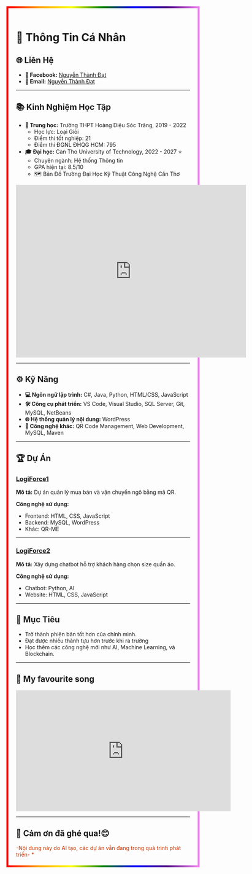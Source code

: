 <div style="border: 5px solid; border-image: linear-gradient(to right, red, orange, yellow, green, blue, indigo, violet) 1; padding: 20px; background-image: url(https://4kwallpapers.com/images/walls/thumbs_3t/15834.jpg); background-size: cover;">

  <!-- Nội dung của bạn -->
  # 📝 Thông Tin Cá Nhân
  ## 🌐 Liên Hệ
  - **📘 Facebook:** [Nguyễn Thành Đạt](https://www.facebook.com/dat.n.st.2004)
  - **📧 Email:** [Nguyễn Thành Đạt](mailto:ntdathttt2211003@student.ctuet.edu.vn)
  ---
  
  ## 📚 Kinh Nghiệm Học Tập
  - **🏫 Trung học:** Trường THPT Hoàng Diệu Sóc Trăng, 2019 - 2022
    - Học lực: Loại Giỏi
    - Điểm thi tốt nghiệp: 21
    - Điểm thi ĐGNL ĐHQG HCM: 795
  - **🎓 Đại học:** Can Tho University of Technology, 2022 - 2027 ⭐
    - Chuyên ngành: Hệ thống Thông tin
    - GPA hiện tại: 8.5/10
    - 🗺️ Bản Đồ Trường Đại Học Kỹ Thuật Công Nghệ Cần Thơ
  <iframe src="https://maps.app.goo.gl/JViMruNL4LBJuLJa6" width="600" height="450" style="border:0;" allowfullscreen="" loading="lazy"></iframe>
  
  ---
  
  ## ⚙️ Kỹ Năng
  - **💻 Ngôn ngữ lập trình:** C#, Java, Python, HTML/CSS, JavaScript
  - **🛠️ Công cụ phát triển:** VS Code, Visual Studio, SQL Server, Git, MySQL, NetBeans
  - **🌐 Hệ thống quản lý nội dung:** WordPress
  - **🔧 Công nghệ khác:** QR Code Management, Web Development, MySQL, Maven
  
  ---
  
  ## 🏆 Dự Án
  ### [LogiForce1]()
  **Mô tả:**
  Dự án quản lý mua bán và vận chuyển ngô bằng mã QR.
  
  **Công nghệ sử dụng:**
  - Frontend: HTML, CSS, JavaScript
  - Backend: MySQL, WordPress
  - Khác: QR-ME
  
  ---
  
  ### [LogiForce2]()
  **Mô tả:**
  Xây dựng chatbot hỗ trợ khách hàng chọn size quần áo.
  
  **Công nghệ sử dụng:**
  - Chatbot: Python, AI
  - Website: HTML, CSS, JavaScript
  
  ---
  
  ## 🎯 Mục Tiêu
  - Trở thành phiên bản tốt hơn của chính mình.
  - Đạt được nhiều thành tựu hơn trước khi ra trường
  - Học thêm các công nghệ mới như AI, Machine Learning, và Blockchain.
  
  ---
  
  ## 🎥 My favourite song
  <iframe width="560" height="315" src="https://www.youtube.com/embed/KKc_RMln5UY" frameborder="0" allow="accelerometer; autoplay; clipboard-write; encrypted-media; gyroscope; picture-in-picture" allowfullscreen></iframe>
  
  ---
  
  ## 🌈 Cảm ơn đã ghé qua!😊
  <span style="color: rgb(255, 0, 0); animation: rgbText 5s infinite;">
    -Nội dung này do AI tạo, các dự án vẫn đang trong quá trình phát triển-
    *
  </span>
  <style>
  @keyframes rgbText {
    0% { color: rgb(255, 0, 0); }
    33% { color: rgb(0, 255, 0); }
    66% { color: rgb(0, 0, 255); }
    100% { color: rgb(255, 0, 0); }
  }
  </style>
</div>

<style>
@keyframes gradient {
  0% {
    border-image: linear-gradient(to right, red, orange, yellow, green, blue, indigo, violet) 1;
  }
  50% {
    border-image: linear-gradient(to right, violet, indigo, blue, green, yellow, orange, red) 1;
  }
  100% {
    border-image: linear-gradient(to right, red, orange, yellow, green, blue, indigo, violet) 1;
  }
}
</style>